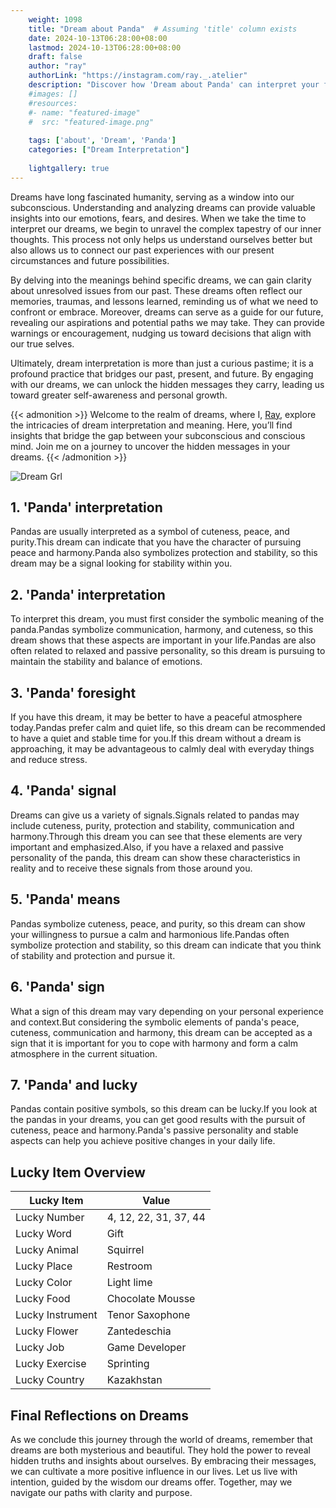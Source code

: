 ```yaml
---
    weight: 1098
    title: "Dream about Panda"  # Assuming 'title' column exists
    date: 2024-10-13T06:28:00+08:00
    lastmod: 2024-10-13T06:28:00+08:00
    draft: false
    author: "ray"
    authorLink: "https://instagram.com/ray._.atelier"
    description: "Discover how 'Dream about Panda' can interpret your future and uncover its significant meanings in your life."
    #images: []
    #resources:
    #- name: "featured-image"
    #  src: "featured-image.png"
    
    tags: ['about', 'Dream', 'Panda']
    categories: ["Dream Interpretation"]
    
    lightgallery: true
---
```

    
Dreams have long fascinated humanity, serving as a window into our subconscious. Understanding and analyzing dreams can provide valuable insights into our emotions, fears, and desires. When we take the time to interpret our dreams, we begin to unravel the complex tapestry of our inner thoughts. This process not only helps us understand ourselves better but also allows us to connect our past experiences with our present circumstances and future possibilities.

By delving into the meanings behind specific dreams, we can gain clarity about unresolved issues from our past. These dreams often reflect our memories, traumas, and lessons learned, reminding us of what we need to confront or embrace. Moreover, dreams can serve as a guide for our future, revealing our aspirations and potential paths we may take. They can provide warnings or encouragement, nudging us toward decisions that align with our true selves.

Ultimately, dream interpretation is more than just a curious pastime; it is a profound practice that bridges our past, present, and future. By engaging with our dreams, we can unlock the hidden messages they carry, leading us toward greater self-awareness and personal growth.

{{< admonition >}}
Welcome to the realm of dreams, where I, [Ray](https://instagram.com/ray._.atelier), explore the intricacies of dream interpretation and meaning. Here, you’ll find insights that bridge the gap between your subconscious and conscious mind. Join me on a journey to uncover the hidden messages in your dreams.
{{< /admonition >}}

![Dream Grl](https://cdn.pixabay.com/photo/2017/11/02/03/35/gothic-2910057_1280.jpg "Dream Grl")

## 1. 'Panda' interpretation
Pandas are usually interpreted as a symbol of cuteness, peace, and purity.This dream can indicate that you have the character of pursuing peace and harmony.Panda also symbolizes protection and stability, so this dream may be a signal looking for stability within you.

## 2. 'Panda' interpretation
To interpret this dream, you must first consider the symbolic meaning of the panda.Pandas symbolize communication, harmony, and cuteness, so this dream shows that these aspects are important in your life.Pandas are also often related to relaxed and passive personality, so this dream is pursuing to maintain the stability and balance of emotions.

## 3. 'Panda' foresight
If you have this dream, it may be better to have a peaceful atmosphere today.Pandas prefer calm and quiet life, so this dream can be recommended to have a quiet and stable time for you.If this dream without a dream is approaching, it may be advantageous to calmly deal with everyday things and reduce stress.

## 4. 'Panda' signal
Dreams can give us a variety of signals.Signals related to pandas may include cuteness, purity, protection and stability, communication and harmony.Through this dream you can see that these elements are very important and emphasized.Also, if you have a relaxed and passive personality of the panda, this dream can show these characteristics in reality and to receive these signals from those around you.

## 5. 'Panda' means
Pandas symbolize cuteness, peace, and purity, so this dream can show your willingness to pursue a calm and harmonious life.Pandas often symbolize protection and stability, so this dream can indicate that you think of stability and protection and pursue it.

## 6. 'Panda' sign
What a sign of this dream may vary depending on your personal experience and context.But considering the symbolic elements of panda's peace, cuteness, communication and harmony, this dream can be accepted as a sign that it is important for you to cope with harmony and form a calm atmosphere in the current situation.

## 7. 'Panda' and lucky
Pandas contain positive symbols, so this dream can be lucky.If you look at the pandas in your dreams, you can get good results with the pursuit of cuteness, peace and harmony.Panda's passive personality and stable aspects can help you achieve positive changes in your daily life.

## Lucky Item Overview
| Lucky Item          | Value              |
|---------------|--------------------|
| Lucky Number        | 4, 12, 22, 31, 37, 44  |
| Lucky Word          | Gift |
| Lucky Animal        | Squirrel |
| Lucky Place         | Restroom     |
| Lucky Color         | Light lime     |
| Lucky Food          | Chocolate Mousse      |
| Lucky Instrument    | Tenor Saxophone |
| Lucky Flower        | Zantedeschia    |
| Lucky Job           | Game Developer       |
| Lucky Exercise      | Sprinting  |
| Lucky Country       | Kazakhstan    |


##  Final Reflections on Dreams

As we conclude this journey through the world of dreams, remember that dreams are both mysterious and beautiful. They hold the power to reveal hidden truths and insights about ourselves. By embracing their messages, we can cultivate a more positive influence in our lives. Let us live with intention, guided by the wisdom our dreams offer. Together, may we navigate our paths with clarity and purpose.
